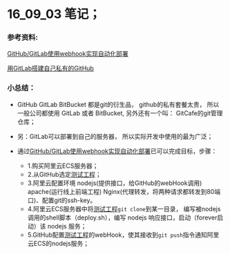 # 16_09_03 笔记；

### 参考资料:
[GitHub/GitLab使用webhook实现自动化部署](http://www.lovelucy.info/auto-deploy-website-by-webhooks-of-github-and-gitlab.html?utm_source=tuicool&utm_medium=referral)

[用GitLab搭建自己私有的GitHub](https://segmentfault.com/a/1190000000345686)

### 小总结：
* GitHub GitLab BitBucket 都是git的衍生品， github的私有套餐太贵， 所以一般公司都使用
GitLab 或者 BitBucket, 另外还有一个叫： GitCafe的git管理仓库；

* 另：GitLab可以部署到自己的服务器， 所以实际开发中使用的最为广泛；


* 通过[GitHub/GitLab使用webhook实现自动化部署](http://www.lovelucy.info/auto-deploy-website-by-webhooks-of-github-and-gitlab.html?utm_source=tuicool&utm_medium=referral)已可以完成目标，步骤：
	* 1.购买阿里云ECS服务器；
	* 2.从GitHub选定[测试工程](https://github.com/wteam-xq/testDemo)；
	* 3.阿里云配置环境 nodejs(提供接口，给GitHub的webHook调用) apache(运行线上前端工程) Nginx(代理转发，将两种请求都转发到80端口)、配置git的ssh-key。
	* 4.阿里云ECS服务器中将[测试工程](https://github.com/wteam-xq/testDemo)`git clone`到某一目录， 编写被nodejs调用的shell脚本（deploy.sh），编写 nodejs 响应接口，启动（forever启动）该 nodejs 服务；
	* 5.GitHub配置[测试工程](https://github.com/wteam-xq/testDemo)的webHook，使其接收到`git push`指令通知阿里云ECS的nodejs服务；
	